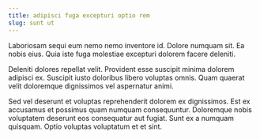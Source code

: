 ```yaml
---
title: adipisci fuga excepturi optio rem
slug: sunt ut
---
```


Laboriosam sequi eum nemo nemo inventore id. Dolore numquam sit. Ea nobis eius. Quia iste fuga molestiae excepturi dolorem facere deleniti.

Deleniti dolores repellat velit. Provident esse suscipit minima dolorem adipisci ex. Suscipit iusto doloribus libero voluptas omnis. Quam quaerat velit doloremque dignissimos vel aspernatur animi.

Sed vel deserunt et voluptas reprehenderit dolorem ex dignissimos. Est ex accusamus et possimus quam numquam consequuntur. Doloremque nobis voluptatem deserunt eos consequatur aut fugiat. Sunt ex a numquam quisquam. Optio voluptas voluptatum et et sint.
